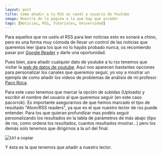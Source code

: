 ```yaml
---
layout: post
title: Como añadir a tu RSS un canal o usuario de Youtube
image: Muestra de la página a la que hay que acceder
tags: [Noticias, RSS, Tutoriales, Universidad]
---
```


Para aquellos que no uséis el RSS para leer noticias esto es sonará a chino, pero es una forma muy cómoda de llevar un control de las noticias que queremos leer (para los que no lo hayáis probado nunca, os recomiendo pasar por [Google Reader](https://google.es/reader) y darle una oportunidad.

Pues bien, para añadir cualquier dato de youtube a tu rss tenemos que visitar la [web de datos de youtube](http://gdata.youtube.com/demo/index.html). Aquí nos aparecen bastantes opciones para personalizar los canales que queremos seguir, yo voy a mostrar un ejemplo de como añadir los vídeos de problemas de análisis de mi profesor [Paco Roca](https://sites.google.com/site/pacorrok/).

Para este caso tenemos que marcar la opción de subidas (Uploads) y escribir el nombre del usuario al que queremos seguir (en este caso pacorrok). Es importante asegurarnos de que hemos marcado el tipo de resultado "Atom/RSS readers", ya que es el que nuestro lector de rss puede entender.
Para los que quieran profundizar mas podéis seguir personalizando los resultados en la tabla de parámetros de más abajo (tipo de rss, como ordena los resultados, cuantos resultados mostrar...) pero los demás solo tenemos que dirigirnos a la url del final:

![Url a copiar](http://4.bp.blogspot.com/-vVvfqbNTAh8/TrUg6iirBkI/AAAAAAAAAj0/VHUIME4DRSQ/s400/Sin+t%25C3%25ADtulo.png)

Y ésta es la que tenemos que añadir a nuestro lector.
